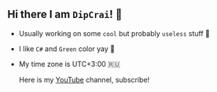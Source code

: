 ## Hi there I am `DipCrai`! 🥇
* Usually working on some `cool` but probably `useless` stuff 🌟
* I like `C#` and `Green` color yay 💚
* My time zone is UTC+3:00 🇷🇺

  Here is my [YouTube](https://www.youtube.com/@DipCrai) channel, subscribe!
